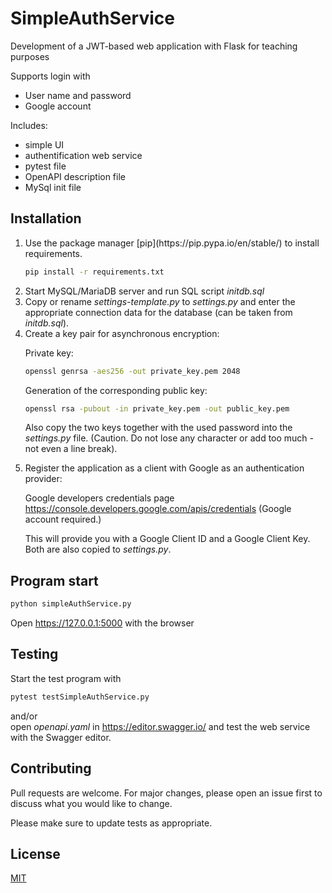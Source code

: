# SimpleAuthService
<p>Development of a JWT-based web application with Flask for teaching purposes</p>

Supports login with 
<ul>
<li>User name and password</li>
<li>Google account</li>
</ul>

Includes:
<ul>
<li>simple UI</li>
<li>authentification web service</li>
<li>pytest file</li>
<li>OpenAPI description file</li>
<li>MySql init file</li>
</ul>

## Installation

<ol>
<li>Use the package manager [pip](https://pip.pypa.io/en/stable/) to install requirements.

```bash
pip install -r requirements.txt
```
</li>
<li>Start MySQL/MariaDB server and run SQL script <i>initdb.sql</i></li>
<li>Copy or rename <i>settings-template.py</i> to <i>settings.py</i> and enter the appropriate connection data for the database (can be taken from <i>initdb.sql</i>).</li>
<li>Create a key pair for asynchronous encryption:

Private key:
```bash
openssl genrsa -aes256 -out private_key.pem 2048
```
Generation of the corresponding public key:
```bash
openssl rsa -pubout -in private_key.pem -out public_key.pem
```
Also copy the two keys together with the used password into the <i>settings.py</i> file. (Caution. Do not lose any character or add too much - not even a line break).</li>
<li>Register the application as a client with Google as an authentication provider:

Google developers credentials page<br>
https://console.developers.google.com/apis/credentials (Google account required.)

This will provide you with a Google Client ID and a Google Client Key. Both are also copied to <i>settings.py</i>.</li>
</ol>

## Program start

```bash
python simpleAuthService.py
```

Open https://127.0.0.1:5000 with the browser

## Testing

Start the test program with 
```bash
pytest testSimpleAuthService.py
```
and/or <br>
open <i>openapi.yaml</i> in https://editor.swagger.io/ and test the web service with the Swagger editor.

## Contributing

Pull requests are welcome. For major changes, please open an issue first
to discuss what you would like to change.

Please make sure to update tests as appropriate.

## License

[MIT](https://choosealicense.com/licenses/mit/)